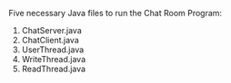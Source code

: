 Five necessary Java files to run the Chat Room Program: 
1. ChatServer.java
2. ChatClient.java
3. UserThread.java
4. WriteThread.java
5. ReadThread.java
